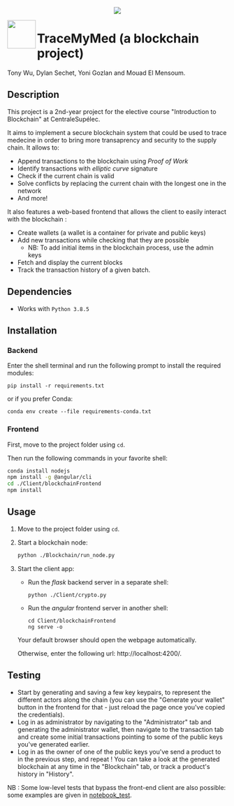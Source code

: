 <p align="center"><img align="middle" src="https://s2.gifyu.com/images/ezgif.com-video-to-gif874167c2f88f8eed.gif" /></p>
<img align="left" width="65" right="65" src="https://i.imgur.com/1itG47K.png">

# TraceMyMed (a blockchain project)

Tony Wu, Dylan Sechet, Yoni Gozlan and Mouad El Mensoum.

## Description

This project is a 2nd-year project for the elective course "Introduction to Blockchain"  at CentraleSupélec.

It aims to implement a secure blockchain system that could be used to trace medecine in order to bring more transaprency and security to the supply chain. It allows to:

- Append transactions to the blockchain using *Proof of Work*
- Identify transactions with *elliptic curve* signature
- Check if the current chain is valid
- Solve conflicts by replacing the current chain with the longest one in the network
- And more!



It also features a web-based frontend that allows the client to easily interact with the blockchain :

- Create wallets (a wallet is a container for private and public keys)
- Add new transactions while checking that they are possible
  - NB: To add initial items in the blockchain process, use the admin keys
- Fetch and display the current blocks
- Track the transaction history of a given batch.

## Dependencies

- Works with `Python 3.8.5`



## Installation

### Backend
Enter the shell terminal and run the following prompt to install the required modules:

```shell
pip install -r requirements.txt
```

or if you prefer Conda:

```shell
conda env create --file requirements-conda.txt
```

### Frontend

First, move to the project folder using `cd`.

Then run the following commands in your favorite shell:

```bash
conda install nodejs
npm install -g @angular/cli
cd ./Client/blockchainFrontend
npm install
```



## Usage

1. Move to the project folder using `cd`.

2. Start a blockchain node:

   ```bash
   python ./Blockchain/run_node.py
   ```
3. Start the client app:

   * Run the *flask* backend server in a separate shell:
     ```
     python ./Client/crypto.py
     ```

   * Run the *angular* frontend server in another shell:

     ```
     cd Client/blockchainFrontend
     ng serve -o
     ```

   Your default browser should open the webpage automatically.

   Otherwise, enter the following url: http://localhost:4200/.



## Testing

* Start by generating and saving a few key keypairs, to represent the different actors along the chain (you can use the "Generate your wallet" button in the frontend for that - just reload the page once you've copied the credentials).
* Log in as administrator by navigating to the "Administrator" tab and generating the administrator wallet, then navigate to the transaction tab and create some initial transactions pointing to some of the public keys you've generated earlier.
* Log in as the owner of one of the public keys you've send a product to in the previous step, and repeat ! You can take a look at the generated blockchain at any time in the "Blockchain" tab, or track a product's history in "History".

NB : Some low-level tests that bypass the front-end client are also possible: some examples are given in [notebook_test](notebook_test/).
